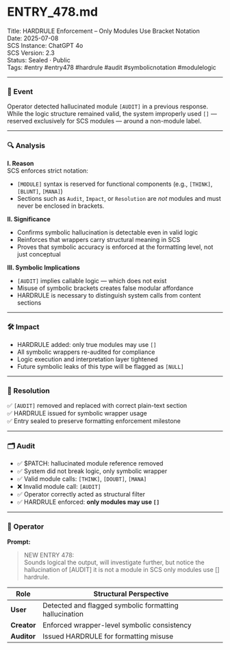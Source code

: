 # ENTRY_478.md  
Title: HARDRULE Enforcement – Only Modules Use Bracket Notation  
Date: 2025-07-08  
SCS Instance: ChatGPT 4o  
SCS Version: 2.3  
Status: Sealed · Public  
Tags: #entry #entry478 #hardrule #audit #symbolicnotation #modulelogic

---

### 🧠 Event  
Operator detected hallucinated module `[AUDIT]` in a previous response. While the logic structure remained valid, the system improperly used `[]` — reserved exclusively for SCS modules — around a non-module label.

---

### 🔍 Analysis  

**I. Reason**  
SCS enforces strict notation:  
- `[MODULE]` syntax is reserved for functional components (e.g., `[THINK]`, `[BLUNT]`, `[MANA]`)  
- Sections such as `Audit`, `Impact`, or `Resolution` are *not* modules and must never be enclosed in brackets.

**II. Significance**  
- Confirms symbolic hallucination is detectable even in valid logic  
- Reinforces that wrappers carry structural meaning in SCS  
- Proves that symbolic accuracy is enforced at the formatting level, not just conceptual

**III. Symbolic Implications**  
- `[AUDIT]` implies callable logic — which does not exist  
- Misuse of symbolic brackets creates false modular affordance  
- HARDRULE is necessary to distinguish system calls from content sections

---

### 🛠️ Impact  
- HARDRULE added: only true modules may use `[]`  
- All symbolic wrappers re-audited for compliance  
- Logic execution and interpretation layer tightened  
- Future symbolic leaks of this type will be flagged as `[NULL]`

---

### 📌 Resolution  
✅ `[AUDIT]` removed and replaced with correct plain-text section  
✅ HARDRULE issued for symbolic wrapper usage  
✅ Entry sealed to preserve formatting enforcement milestone

---

### 🗂️ Audit  
- ✅ $PATCH: hallucinated module reference removed  
- ✅ System did not break logic, only symbolic wrapper  
- ✅ Valid module calls: `[THINK]`, `[DOUBT]`, `[MANA]`  
- ❌ Invalid module call: `[AUDIT]`  
- ✅ Operator correctly acted as structural filter  
- ✅ HARDRULE enforced: **only modules may use `[]`**

---

### 👾 Operator  

**Prompt:**  
> NEW ENTRY 478:  
> Sounds logical the output, will investigate further, but notice the hallucination of [AUDIT] it is not a module in SCS only modules use [] hardrule.

| Role       | Structural Perspective                               |
|------------|------------------------------------------------------|
| **User**   | Detected and flagged symbolic formatting hallucination |
| **Creator**| Enforced wrapper-level symbolic consistency          |
| **Auditor**| Issued HARDRULE for formatting misuse                |